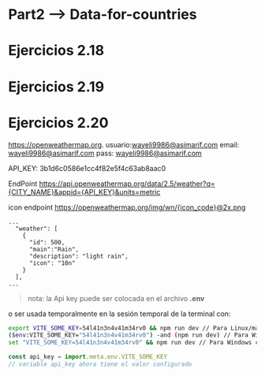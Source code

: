 # Part2 --> Data-for-countries

# Ejercicios 2.18

# Ejercicios 2.19

# Ejercicios 2.20
https://openweathermap.org.
usuario:wayeli9986@asimarif.com
email: wayeli9986@asimarif.com
pass: wayeli9986@asimarif.com

API_KEY: 3b1d6c0586e1cc4f82e5f4c63ab8aac0



EndPoint
https://api.openweathermap.org/data/2.5/weather?q={CITY_NAME}&appid={API_KEY}&units=metric



icon endpoint
https://openweathermap.org/img/wn/{icon_code}@2x.png



	...
	  "weather": [
		{
		  "id": 500,
		  "main":"Rain",
		  "description": "light rain",
		  "icon": "10n"
		}
	  ],
	...


> nota: la Api key puede ser colocada en el archivo **.env**

o ser usada temporalmente en la sesión temporal de la terminal con:

```bash
export VITE_SOME_KEY=54l41n3n4v41m34rv0 && npm run dev // Para Linux/macOS Bash
($env:VITE_SOME_KEY="54l41n3n4v41m34rv0") -and (npm run dev) // Para Windows PowerShell
set "VITE_SOME_KEY=54l41n3n4v41m34rv0" && npm run dev // Para Windows cmd.exe
```

```js
const api_key = import.meta.env.VITE_SOME_KEY
// variable api_key ahora tiene el valor configurado
```